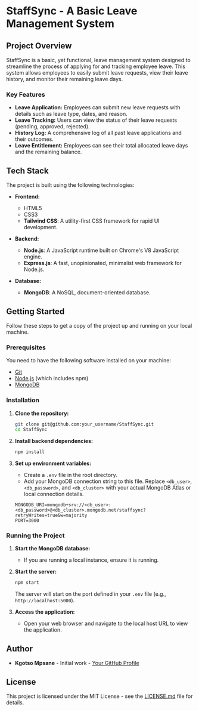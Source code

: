 # StaffSync - A Basic Leave Management System

## Project Overview

StaffSync is a basic, yet functional, leave management system designed to streamline the process of applying for and tracking employee leave. This system allows employees to easily submit leave requests, view their leave history, and monitor their remaining leave days.

### Key Features

- **Leave Application:** Employees can submit new leave requests with details such as leave type, dates, and reason.
- **Leave Tracking:** Users can view the status of their leave requests (pending, approved, rejected).
- **History Log:** A comprehensive log of all past leave applications and their outcomes.
- **Leave Entitlement:** Employees can see their total allocated leave days and the remaining balance.

## Tech Stack

The project is built using the following technologies:

- **Frontend:**

  - HTML5
  - CSS3
  - **Tailwind CSS**: A utility-first CSS framework for rapid UI development.

- **Backend:**

  - **Node.js**: A JavaScript runtime built on Chrome's V8 JavaScript engine.
  - **Express.js**: A fast, unopinionated, minimalist web framework for Node.js.

- **Database:**
  - **MongoDB**: A NoSQL, document-oriented database.

## Getting Started

Follow these steps to get a copy of the project up and running on your local machine.

### Prerequisites

You need to have the following software installed on your machine:

- [Git](https://git-scm.com/)
- [Node.js](https://nodejs.org/) (which includes npm)
- [MongoDB](https://www.mongodb.com/try/download/community)

### Installation

1.  **Clone the repository:**

    ```bash
    git clone git@github.com:your_username/StaffSync.git
    cd StaffSync
    ```

2.  **Install backend dependencies:**

    ```bash
    npm install
    ```

3.  **Set up environment variables:**
    - Create a `.env` file in the root directory.
    - Add your MongoDB connection string to this file. Replace `<db_user>`, `<db_password>`, and `<db_cluster>` with your actual MongoDB Atlas or local connection details.
    ```env
    MONGODB_URI=mongodb+srv://<db_user>:<db_password>@<db_cluster>.mongodb.net/staffsync?retryWrites=true&w=majority
    PORT=3000
    ```

### Running the Project

1.  **Start the MongoDB database:**

    - If you are running a local instance, ensure it is running.

2.  **Start the server:**

    ```bash
    npm start
    ```

    The server will start on the port defined in your `.env` file (e.g., `http://localhost:5000`).

3.  **Access the application:**
    - Open your web browser and navigate to the local host URL to view the application.

## Author

- **Kgotso Mpsane** - Initial work - [Your GitHub Profile](https://github.com/kgotsofatsompsane)

## License

This project is licensed under the MIT License - see the [LICENSE.md](LICENSE.md) file for details.
